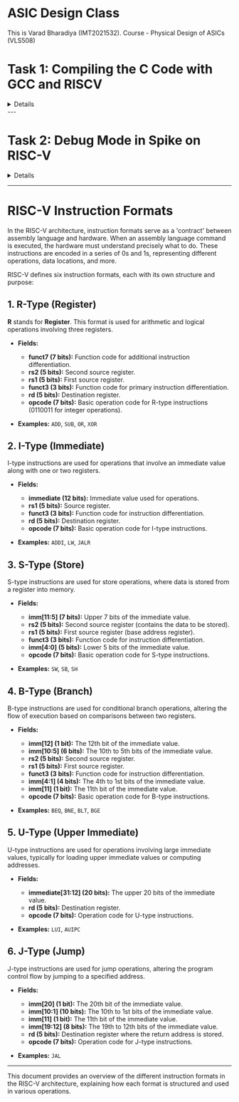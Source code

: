 # ASIC Design Class

This is Varad Bharadiya (IMT2021532). Course - Physical Design of ASICs (VLS508)

# Task 1: Compiling the C Code with GCC and RISCV
<details>


This part demonstrates how to compile and run a simple C program that calculates the sum of numbers from 1 to N using GCC
### Steps:

1. **Navigate to Home Directory**
   - Open the terminal and use this command to navigate to the home directory:
   ```bash
   cd
   ```
   - Then open the Leafpad editor for writing the C code.
   
   ![Alt text](images/image1.png)

2. **Create a .c File**
   - Create a C file that calculates the sum of numbers from 1 to N.

   ![Alt text](images/image2.png)

3. **Compile and Run the Program**
   - Compile the program using the GCC compiler:
   ```bash
   gcc sum1ton.c
   ./a.out
   ```

   ![Alt text](images/image3.png)

## Compile Using RISC-V Compiler
This part demonstrates how to compile and run a simple C program that calculates the sum of numbers from 1 to N using RISCV architecture.
### Steps:

1. **Check the Code**
   - Verify the code using the `cat` command:
   ```bash
   cat sum1ton.c
   ```

   ![Alt text](images/image4.png)

2. **Compile the Code with RISC-V GCC**
   - Compile the code using the RISC-V GCC compiler:
   ```bash
   riscv64-unknown-elf-gcc -O1 -o sum1ton.o sum1ton.c
   ```

3. **Generate Assembly Code**
   - Get the assembly code of the C program:
   ```bash
   riscv64-unknown-elf-objdump -d sum1ton.o
   ```
   - For easier viewing, you can add `| less` to the command:
   ```bash
   riscv64-unknown-elf-objdump -d sum1ton.o | less
   ```

   ![Alt text](images/image5.png)

4. **Calculate Number of Instructions**
   - We'll obtain the output once more, and this time we'll focus directly on the main section. To determine the number of instructions, we'll subtract the address of the first instruction of the current section from that of the next section, then divide the result by 4 (since the increment is 4 for each step). This method allows us to conclude that there are 15 sets of instructions when using O1.

   ![Alt text](images/image6.png)

   - To verify, we can do it using a calculator:
   
   ![Alt text](images/image13.png)

5. **Compile with Optimization Flag `Ofast`**
   - Recompile the code using the `Ofast` optimization flag:
   ```bash
   riscv64-unknown-elf-gcc -Ofast -o sum1ton_ofast.o sum1ton.c
   ```

   ![Alt text](images/image7.png)

6. **Compare Number of Instructions**
   - Re-run the command to get the number of instructions, and you'll see that fewer instructions are needed to execute the program with `Ofast` optimization.
   
   ![Alt text](images/image8.png)
</details>
---

# Task 2: Debug Mode in Spike on RISC-V
<details>

### Steps:

1. **Run the Program in Debug Mode**
   - After compiling the code with the RISC-V compiler, run the code using Spike in debug mode:
   ```bash
   spike -d pk sum1ton.o
   ```
   - Then it enters the debug mode. One can run the instructions till a specific address as shown in the example:
   ```bash
   until pc 0 100b0
   ```
   
   ![Alt text](images/image9.png)

2. **Set Breakpoints and Track Registers**
   - Track the values in the register (e.g., register `a2`):
   ```bash
   reg 0 a2
   ```
   - Now press Enter to run the next instruction (`lui a2, 0x1`). Check the content of the `a2` register again, and you'll see that it has been updated.
   
   ![Alt text](images/image10.png)

3. **Step Through Instructions**
   - Step through instructions and check the content of the `sp` (stack pointer) register:
   ```bash
   addi sp, sp, -16
   until pc 0 100b8
   reg 0 sp
   ```
   - After running the next instruction, you'll see that the `sp` value is reduced by 16 (10 in HEX).

   ![Alt text](images/image11.png)
   
   - To verify:

   ![Alt text](images/image12.png)

</details>

---
# RISC-V Instruction Formats

In the RISC-V architecture, instruction formats serve as a 'contract' between assembly language and hardware. When an assembly language command is executed, the hardware must understand precisely what to do. These instructions are encoded in a series of 0s and 1s, representing different operations, data locations, and more.

RISC-V defines six instruction formats, each with its own structure and purpose:

## 1. R-Type (Register)

**R** stands for **Register**. This format is used for arithmetic and logical operations involving three registers.

- **Fields:**
  - **funct7 (7 bits):** Function code for additional instruction differentiation.
  - **rs2 (5 bits):** Second source register.
  - **rs1 (5 bits):** First source register.
  - **funct3 (3 bits):** Function code for primary instruction differentiation.
  - **rd (5 bits):** Destination register.
  - **opcode (7 bits):** Basic operation code for R-type instructions (0110011 for integer operations).

- **Examples:** `ADD`, `SUB`, `OR`, `XOR`

## 2. I-Type (Immediate)

I-type instructions are used for operations that involve an immediate value along with one or two registers.

- **Fields:**
  - **immediate (12 bits):** Immediate value used for operations.
  - **rs1 (5 bits):** Source register.
  - **funct3 (3 bits):** Function code for instruction differentiation.
  - **rd (5 bits):** Destination register.
  - **opcode (7 bits):** Basic operation code for I-type instructions.

- **Examples:** `ADDI`, `LW`, `JALR`

## 3. S-Type (Store)

S-type instructions are used for store operations, where data is stored from a register into memory.

- **Fields:**
  - **imm[11:5] (7 bits):** Upper 7 bits of the immediate value.
  - **rs2 (5 bits):** Second source register (contains the data to be stored).
  - **rs1 (5 bits):** First source register (base address register).
  - **funct3 (3 bits):** Function code for instruction differentiation.
  - **imm[4:0] (5 bits):** Lower 5 bits of the immediate value.
  - **opcode (7 bits):** Basic operation code for S-type instructions.

- **Examples:** `SW`, `SB`, `SH`

## 4. B-Type (Branch)

B-type instructions are used for conditional branch operations, altering the flow of execution based on comparisons between two registers.

- **Fields:**
  - **imm[12] (1 bit):** The 12th bit of the immediate value.
  - **imm[10:5] (6 bits):** The 10th to 5th bits of the immediate value.
  - **rs2 (5 bits):** Second source register.
  - **rs1 (5 bits):** First source register.
  - **funct3 (3 bits):** Function code for instruction differentiation.
  - **imm[4:1] (4 bits):** The 4th to 1st bits of the immediate value.
  - **imm[11] (1 bit):** The 11th bit of the immediate value.
  - **opcode (7 bits):** Basic operation code for B-type instructions.

- **Examples:** `BEQ`, `BNE`, `BLT`, `BGE`

## 5. U-Type (Upper Immediate)

U-type instructions are used for operations involving large immediate values, typically for loading upper immediate values or computing addresses.

- **Fields:**
  - **immediate[31:12] (20 bits):** The upper 20 bits of the immediate value.
  - **rd (5 bits):** Destination register.
  - **opcode (7 bits):** Operation code for U-type instructions.

- **Examples:** `LUI`, `AUIPC`

## 6. J-Type (Jump)

J-type instructions are used for jump operations, altering the program control flow by jumping to a specified address.

- **Fields:**
  - **imm[20] (1 bit):** The 20th bit of the immediate value.
  - **imm[10:1] (10 bits):** The 10th to 1st bits of the immediate value.
  - **imm[11] (1 bit):** The 11th bit of the immediate value.
  - **imm[19:12] (8 bits):** The 19th to 12th bits of the immediate value.
  - **rd (5 bits):** Destination register where the return address is stored.
  - **opcode (7 bits):** Operation code for J-type instructions.

- **Examples:** `JAL`

---

This document provides an overview of the different instruction formats in the RISC-V architecture, explaining how each format is structured and used in various operations.
